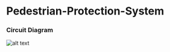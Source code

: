 # Pedestrian-Protection-System

### Circuit Diagram

![alt text](Pedestarian-Protection-System-1.png)